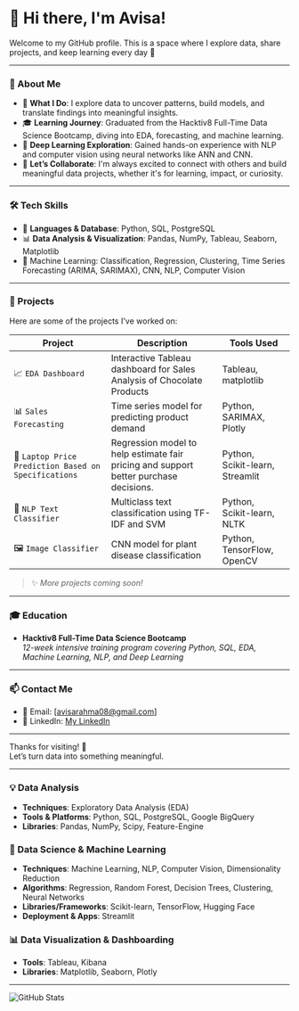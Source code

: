 # 👋 Hi there, I'm Avisa!

Welcome to my GitHub profile. This is a space where I explore data, share projects, and keep learning every day 🚀

---

### 🚀 About Me

- 📌 **What I Do**: I explore data to uncover patterns, build models, and translate findings into meaningful insights.  
- 🎓 **Learning Journey**: Graduated from the Hacktiv8 Full-Time Data Science Bootcamp, diving into EDA, forecasting, and machine learning.  
- 🤖 **Deep Learning Exploration**: Gained hands-on experience with NLP and computer vision using neural networks like ANN and CNN.  
- 🤝 **Let’s Collaborate**: I'm always excited to connect with others and build meaningful data projects, whether it's for learning, impact, or curiosity.

---

### 🛠 Tech Skills

- 🐍 **Languages & Database**: Python, SQL, PostgreSQL  
- 📊 **Data Analysis & Visualization**: Pandas, NumPy, Tableau, Seaborn, Matplotlib  
- 🤖 Machine Learning: Classification, Regression, Clustering, Time Series Forecasting (ARIMA, SARIMAX), CNN, NLP, Computer Vision

---

### 📂 Projects

Here are some of the projects I've worked on:

| Project | Description | Tools Used |
|--------|-------------|-------------|
| 📈 `EDA Dashboard` | Interactive Tableau dashboard for Sales Analysis of Chocolate Products | Tableau, matplotlib |
| 📊 `Sales Forecasting` | Time series model for predicting product demand | Python, SARIMAX, Plotly |
| 🧠 `Laptop Price Prediction Based on Specifications` | Regression model to help estimate fair pricing and support better purchase decisions. | Python, Scikit-learn, Streamlit |
| 🤖 `NLP Text Classifier` | Multiclass text classification using TF-IDF and SVM | Python, Scikit-learn, NLTK |
| 🖼️ `Image Classifier` | CNN model for plant disease classification | Python, TensorFlow, OpenCV |

> ✨ *More projects coming soon!*

---

### 🎓 Education

- **Hacktiv8 Full-Time Data Science Bootcamp**  
  *12-week intensive training program covering Python, SQL, EDA, Machine Learning, NLP, and Deep Learning*

---

### 📫 Contact Me

- 📧 Email: [avisarahma08@gmail.com]
- 💼 LinkedIn: [My LinkedIn](https://www.linkedin.com/in/avisa-rahma-benedicta-7b354a200/)  

<!--
- 🌐 Portfolio / Website (optional): [your-portfolio.com](https://your-portfolio.com)
-->

---

Thanks for visiting! 🙌  
Let’s turn data into something meaningful.


---

### 💡 Data Analysis
- **Techniques**: Exploratory Data Analysis (EDA)
- **Tools & Platforms**: Python, SQL, PostgreSQL, Google BigQuery  
- **Libraries**: Pandas, NumPy, Scipy, Feature-Engine  

### 🤖 Data Science & Machine Learning
- **Techniques**: Machine Learning, NLP, Computer Vision, Dimensionality Reduction  
- **Algorithms**: Regression, Random Forest, Decision Trees, Clustering, Neural Networks  
- **Libraries/Frameworks**: Scikit-learn, TensorFlow, Hugging Face  
- **Deployment & Apps**: Streamlit  

### 📊 Data Visualization & Dashboarding
- **Tools**: Tableau, Kibana  
- **Libraries**: Matplotlib, Seaborn, Plotly

---

![GitHub Stats](https://github-readme-stats.vercel.app/api?username=avisarahmab&show_icons=true&theme=radical)


<!--
**avisarahmab/avisarahmab** is a ✨ _special_ ✨ repository because its `README.md` (this file) appears on your GitHub profile.

Here are some ideas to get you started:

- 🔭 I’m currently working on ...
- 🌱 I’m currently learning ...
- 👯 I’m looking to collaborate on ...
- 🤔 I’m looking for help with ...
- 💬 Ask me about ...
- 📫 How to reach me: ...
- 😄 Pronouns: ...
- ⚡ Fun fact: ...
-->
